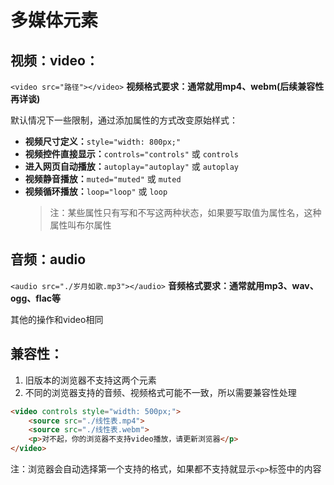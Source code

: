 # 多媒体元素

## 视频：video：
`<video src="路径"></video>` 
**视频格式要求：通常就用mp4、webm(后续兼容性再详谈)**


默认情况下一些限制，通过添加属性的方式改变原始样式：
- **视频尺寸定义：**`style="width: 800px;"`
- **视频控件直接显示：**`controls="controls"` 或 `controls`
- **进入网页自动播放：**`autoplay="autoplay"` 或 `autoplay`
- **视频静音播放：**`muted="muted"` 或 `muted`
- **视频循环播放：**`loop="loop"` 或 `loop`
    > 注：某些属性只有写和不写这两种状态，如果要写取值为属性名，这种属性叫布尔属性


## 音频：audio
`<audio src="./岁月如歌.mp3"></audio>`
**音频格式要求：通常就用mp3、wav、ogg、flac等**


其他的操作和video相同
 
## 兼容性：
 1. 旧版本的浏览器不支持这两个元素
 2. 不同的浏览器支持的音频、视频格式可能不一致，所以需要兼容性处理
```html
<video controls style="width: 500px;">
    <source src="./线性表.mp4">
    <source src="./线性表.webm">
    <p>对不起，你的浏览器不支持video播放，请更新浏览器</p>
</video>
```
注：浏览器会自动选择第一个支持的格式，如果都不支持就显示`<p>`标签中的内容